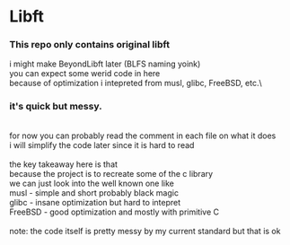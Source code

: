 # Libft
### This repo only contains original libft
i might make BeyondLibft later (BLFS naming yoink)\
you can expect some werid code in here\
because of optimization i intepreted from musl, glibc, FreeBSD, etc.\

### it's quick but messy.
\
for now you can probably read the comment in each file on what it does\
i will simplify the code later since it is hard to read\
\
the key takeaway here is that\
because the project is to recreate some of the c library\
we can just look into the well known one like\
musl - simple and short probably black magic\
glibc - insane optimization but hard to intepret\
FreeBSD - good optimization and mostly with primitive C\
\
note: the code itself is pretty messy by my current standard but that is ok
